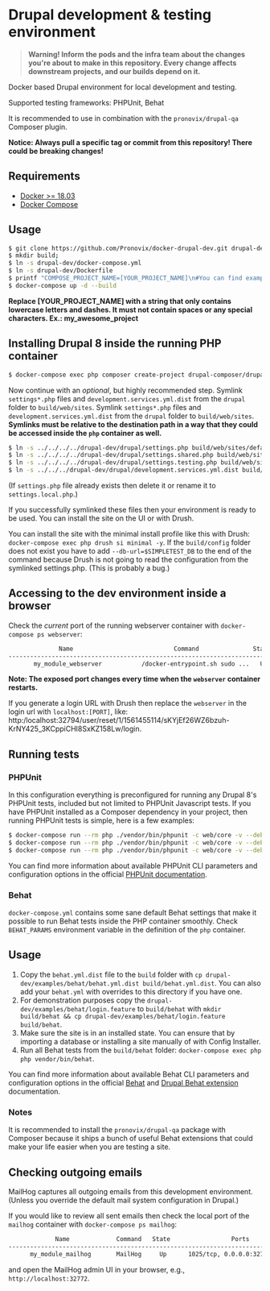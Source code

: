 # Drupal development & testing environment

> **Warning! Inform the pods and the infra team about the changes you're about to make in this repository. Every change affects downstream projects, and our builds depend on it.**

Docker based Drupal environment for local development and testing.

Supported testing frameworks: PHPUnit, Behat

It is recommended to use in combination with the `pronovix/drupal-qa` Composer plugin.

**Notice: Always pull a specific tag or commit from this repository! There could be breaking changes!**

## Requirements

- [Docker >= 18.03](https://www.docker.com/get-docker)
- [Docker Compose](https://docs.docker.com/compose/)

## Usage

```sh
$ git clone https://github.com/Pronovix/docker-drupal-dev.git drupal-dev
$ mkdir build;
$ ln -s drupal-dev/docker-compose.yml
$ ln -s drupal-dev/Dockerfile
$ printf "COMPOSE_PROJECT_NAME=[YOUR_PROJECT_NAME]\n#You can find examples for available customization in the drupal-dev/examples/.env file.\n" > .env && source .env
$ docker-compose up -d --build
```

**Replace [YOUR_PROJECT_NAME] with a string that only contains lowercase letters and dashes. It must not contain spaces
or any special characters. Ex.: my_awesome_project**

## Installing Drupal 8 inside the running PHP container

```sh
$ docker-compose exec php composer create-project drupal-composer/drupal-project:8.x-dev ../build -n
```

Now continue with an _optional_, but highly recommended step. Symlink `settings*.php` files and `development.services.yml.dist`
from the `drupal` folder to `build/web/sites`. Symlink `settings*.php` files and `development.services.yml.dist` from
the `drupal` folder to `build/web/sites`. **Symlinks must be relative to the destination path in a way that they could
be accessed inside the `php` container as well.**

```sh
$ ln -s ../../../../drupal-dev/drupal/settings.php build/web/sites/default/settings.php
$ ln -s ../../../../drupal-dev/drupal/settings.shared.php build/web/sites/default/settings.shared.php
$ ln -s ../../../../drupal-dev/drupal/settings.testing.php build/web/sites/default/settings.testing.php
$ ln -s ../../../drupal-dev/drupal/development.services.yml.dist build/web/sites/development.services.yml.dist
```

(If `settings.php` file already exists then delete it or rename it to `settings.local.php`.)

If you successfully symlinked these files then your environment is ready to be used. You can install the site on the UI
or with Drush.

You can install the site with the minimal install profile like this with Drush: `docker-compose exec php drush si minimal -y`.
If the `build/config` folder does not exist you have to add `--db-url=$SIMPLETEST_DB` to the end of the command because
Drush is not going to read the configuration from the symlinked settings.php. (This is probably a bug.)

## Accessing to the dev environment inside a browser

Check the _current_ port of the running webserver container with `docker-compose ps webserver`:

```sh
              Name                            Command               State           Ports
--------------------------------------------------------------------------------------------------
       my_module_webserver           /docker-entrypoint.sh sudo ...   Up      0.0.0.0:32794->80/tcp
```

**Note: The exposed port changes every time when the `webserver` container restarts.**

If you generate a login URL with Drush then replace the `webserver` in the login url with `localhost:[PORT]`, like: http:/localhost:32794/user/reset/1/1561455114/sKYjEf26WZ6bzuh-KrNY425_3KCppiCHI8SxKZ158Lw/login.

## Running tests

### PHPUnit

In this configuration everything is preconfigured for running any Drupal 8's PHPUnit tests, included but not limited to
PHPUnit Javascript tests. If you have PHPUnit installed as a Composer dependency in your project, then running PHPUnit
tests is simple, here is a few examples:

```sh
$ docker-compose run --rm php ./vendor/bin/phpunit -c web/core -v --debug --printer '\Drupal\Tests\Listeners\HtmlOutputPrinter' web/core/modules/node # Run all tests of the node module.
$ docker-compose run --rm php ./vendor/bin/phpunit -c web/core -v --debug --printer 'Drupal\Tests\Listeners\HtmlOutputPrinter' web/core/modules/node/tests/src/Functional/NodeCreationTest.php # Run one specific test from the node module.
$ docker-compose run --rm php ./vendor/bin/phpunit -c web/core -v --debug --printer '\Drupal\Tests\Listeners\HtmlOutputPrinter' --testsuite kernel # Run all kernel tests.
```

You can find more information about available PHPUnit CLI parameters and configuration options in the official [PHPUnit
documentation](https://phpunit.de/manual/6.5/en).

### Behat

`docker-compose.yml` contains some sane default Behat settings that make it possible to run Behat tests
inside the PHP container smoothly. Check `BEHAT_PARAMS` environment variable in the definition of the `php` container.

## Usage

1. Copy the `behat.yml.dist` file to the `build` folder with `cp drupal-dev/examples/behat/behat.yml.dist build/behat.yml.dist`.
You can also add your `behat.yml` with overrides to this directory if you have one.
2. For demonstration purposes copy the `drupal-dev/examples/behat/login.feature` to `build/behat` with `mkdir build/behat && cp drupal-dev/examples/behat/login.feature build/behat`.
3. Make sure the site is in an installed state. You can ensure that by importing a database or installing a site
manually of with Config Installer.
4. Run all Behat tests from the `build/behat` folder: `docker-compose exec php php vendor/bin/behat`.

You can find more information about available Behat CLI parameters and configuration options in the official [Behat](https://docs.behat.org)
and [Drupal Behat extension](https://behat-drupal-extension.readthedocs.io/) documentation.

### Notes

It is recommended to install the `pronovix/drupal-qa` package with Composer because it ships a bunch of useful Behat
extensions that could make your life easier when you are testing a site.

## Checking outgoing emails

MailHog captures all outgoing emails from this development environment. (Unless you override the default mail system
configuration in Drupal.)

If you would like to review all sent emails then check the local port of the `mailhog` container with `docker-compose ps mailhog`:

```sh
             Name             Command   State                 Ports
----------------------------------------------------------------------------------
      my_module_mailhog       MailHog     Up      1025/tcp, 0.0.0.0:32772->8025/tcp
```

and open the MailHog admin UI in your browser, e.g., `http://localhost:32772`.
